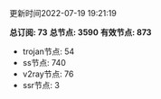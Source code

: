 更新时间2022-07-19 19:21:19

**总订阅: 73**
**总节点: 3590**
**有效节点: 873**
- trojan节点: 54
- ss节点: 740
- v2ray节点: 76
- ssr节点: 3
